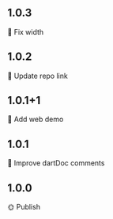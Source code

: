 ## 1.0.3

🔧 Fix width

## 1.0.2

📖 Update repo link

## 1.0.1+1

📖 Add web demo

## 1.0.1

📖 Improve dartDoc comments

## 1.0.0

🌞 Publish
